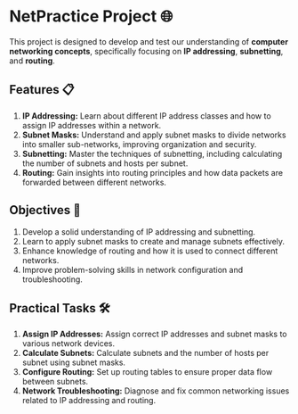 # NetPractice Project 🌐

This project is designed to develop and test our understanding of **computer networking concepts**, specifically focusing on **IP addressing**, **subnetting**, and **routing**.

## Features 📋
1. **IP Addressing:** Learn about different IP address classes and how to assign IP addresses within a network.
2. **Subnet Masks:** Understand and apply subnet masks to divide networks into smaller sub-networks, improving organization and security.
3. **Subnetting:** Master the techniques of subnetting, including calculating the number of subnets and hosts per subnet.
4. **Routing:** Gain insights into routing principles and how data packets are forwarded between different networks.

## Objectives 🎯
1. Develop a solid understanding of IP addressing and subnetting.
2. Learn to apply subnet masks to create and manage subnets effectively.
3. Enhance knowledge of routing and how it is used to connect different networks.
4. Improve problem-solving skills in network configuration and troubleshooting.

## Practical Tasks 🛠️
1. **Assign IP Addresses:** Assign correct IP addresses and subnet masks to various network devices.
2. **Calculate Subnets:** Calculate subnets and the number of hosts per subnet using subnet masks.
3. **Configure Routing:** Set up routing tables to ensure proper data flow between subnets.
4. **Network Troubleshooting:** Diagnose and fix common networking issues related to IP addressing and routing.

